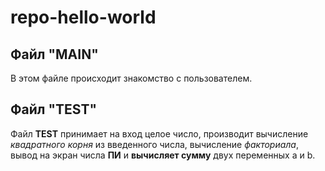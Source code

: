 # repo-hello-world
## Файл "MAIN"
В этом файле происходит знакомство с пользователем.

## Файл "TEST"
Файл **TEST** принимает на вход целое число, производит вычисление 
*квадратного корня* из введенного числа, вычисление *факториала*, 
вывод на экран числа **ПИ** и **вычисляет сумму** 
двух переменных a и b.



 
